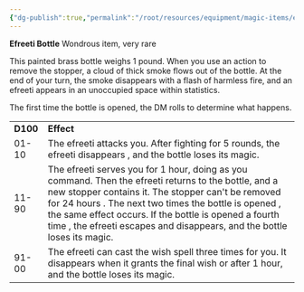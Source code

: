 ```yaml
---
{"dg-publish":true,"permalink":"/root/resources/equipment/magic-items/efreeti-bottle/","title":"Efreeti Bottle"}
---
```


**Efreeti Bottle**
Wondrous item, very rare

This painted brass bottle weighs 1 pound. When you use an action to remove the stopper, a cloud of thick smoke flows out of the bottle. At the end of your turn, the smoke disappears with a flash of harmless fire, and an efreeti appears in an unoccupied space within statistics.


The first time the bottle is opened, the DM rolls to determine what happens.

<table><tbody><tr class="odd"><td><strong>D100</strong></td><td><strong>Effect</strong></td></tr><tr class="even"><td>01-10</td><td>The efreeti attacks you. After fighting for 5 rounds, the efreeti disappears , and the bottle loses its magic.</td></tr><tr class="odd"><td>11-90</td><td>The efreeti serves you for 1 hour, doing as you command. Then the efreeti returns to the bottle, and a new stopper contains it. The stopper can't be removed for 24 hours . The next two times the bottle is opened , the same effect occurs. If the bottle is opened a fourth time , the efreeti escapes and disappears, and the bottle loses its magic.</td></tr><tr class="even"><td>91-00</td><td>The efreeti can cast the wish spell three times for you. It disappears when it grants the final wish or after 1 hour, and the bottle loses its magic.</td></tr></tbody></table>
